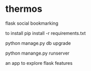 # thermos
flask social bookmarking

to install pip install -r requirements.txt

python manage.py db upgrade

python manange.py runserver

an app to explore flask features
